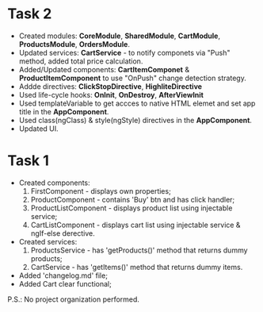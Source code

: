 # Task 2

- Created modules: **CoreModule**, **SharedModule**, **CartModule**, **ProductsModule**, **OrdersModule**.
- Updated services: **CartService** - to notify componets via "Push" method, added total price calculation.
- Added/Updated components: **CartItemComponet** & **ProductItemComponent** to use "OnPush" change detection strategy.
- Addde directives: **ClickStopDirective**, **HighliteDirective**
- Used life-cycle hooks: **OnInit**, **OnDestroy**, **AfterViewInit**
- Used templateVariable to get accces to native HTML elemet and set app title in the **AppComponent**.
- Used class(ngClass) & style(ngStyle) directives in the **AppComponent**.
- Updated UI.

# Task 1

- Created components:
  1.  FirstComponent - displays own properties;
  2.  ProductComponent - contains 'Buy' btn and has click handler;
  3.  ProductListComponent - displays product list using injectable service;
  4.  CartListComponent - displays cart list using injectable service & ngIf-else derective.
- Created services:
  1.  ProductsService - has 'getProducts()' method that returns dummy products;
  2.  CartService - has 'getItems()' method that returns dummy items.
- Added 'changelog.md' file;
- Added Cart clear functional;

P.S.: No project organization performed.
